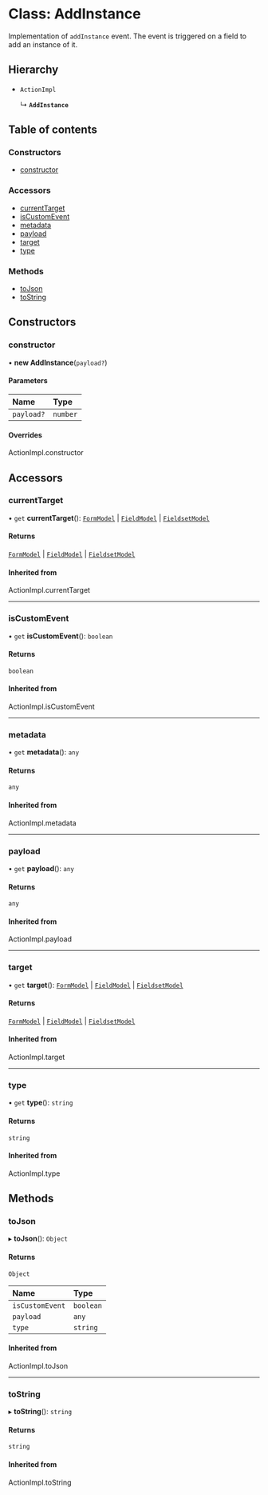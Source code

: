 # Class: AddInstance

Implementation of `addInstance` event. The event is triggered on a field to add an instance of it.

## Hierarchy

- `ActionImpl`

  ↳ **`AddInstance`**

## Table of contents

### Constructors

- [constructor](AddInstance.md#constructor)

### Accessors

- [currentTarget](AddInstance.md#currenttarget)
- [isCustomEvent](AddInstance.md#iscustomevent)
- [metadata](AddInstance.md#metadata)
- [payload](AddInstance.md#payload)
- [target](AddInstance.md#target)
- [type](AddInstance.md#type)

### Methods

- [toJson](AddInstance.md#tojson)
- [toString](AddInstance.md#tostring)

## Constructors

### constructor

• **new AddInstance**(`payload?`)

#### Parameters

| Name | Type |
| :------ | :------ |
| `payload?` | `number` |

#### Overrides

ActionImpl.constructor

## Accessors

### currentTarget

• `get` **currentTarget**(): [`FormModel`](../interfaces/FormModel.md) \| [`FieldModel`](../interfaces/FieldModel.md) \| [`FieldsetModel`](../interfaces/FieldsetModel.md)

#### Returns

[`FormModel`](../interfaces/FormModel.md) \| [`FieldModel`](../interfaces/FieldModel.md) \| [`FieldsetModel`](../interfaces/FieldsetModel.md)

#### Inherited from

ActionImpl.currentTarget

___

### isCustomEvent

• `get` **isCustomEvent**(): `boolean`

#### Returns

`boolean`

#### Inherited from

ActionImpl.isCustomEvent

___

### metadata

• `get` **metadata**(): `any`

#### Returns

`any`

#### Inherited from

ActionImpl.metadata

___

### payload

• `get` **payload**(): `any`

#### Returns

`any`

#### Inherited from

ActionImpl.payload

___

### target

• `get` **target**(): [`FormModel`](../interfaces/FormModel.md) \| [`FieldModel`](../interfaces/FieldModel.md) \| [`FieldsetModel`](../interfaces/FieldsetModel.md)

#### Returns

[`FormModel`](../interfaces/FormModel.md) \| [`FieldModel`](../interfaces/FieldModel.md) \| [`FieldsetModel`](../interfaces/FieldsetModel.md)

#### Inherited from

ActionImpl.target

___

### type

• `get` **type**(): `string`

#### Returns

`string`

#### Inherited from

ActionImpl.type

## Methods

### toJson

▸ **toJson**(): `Object`

#### Returns

`Object`

| Name | Type |
| :------ | :------ |
| `isCustomEvent` | `boolean` |
| `payload` | `any` |
| `type` | `string` |

#### Inherited from

ActionImpl.toJson

___

### toString

▸ **toString**(): `string`

#### Returns

`string`

#### Inherited from

ActionImpl.toString
